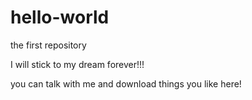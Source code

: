 # hello-world
the first repository

I will stick to my dream forever!!!

you can talk with me and download things you like here!
